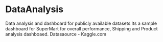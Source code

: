 # DataAnalysis
Data analysis and dashboard for publicly available datasets
Its a sample dashboard for SuperMart  for overall performance, Shipping and Product analysis dashboaed.
Datasaource - Kaggle.com
